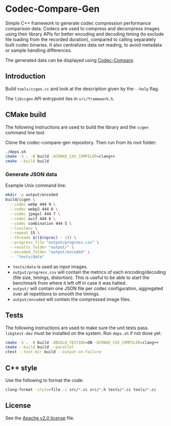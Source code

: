 # Codec-Compare-Gen

Simple C++ framework to generate codec compression performance comparison data.
Codecs are used to compress and decompress images using their library APIs for
better encoding and decoding timing (to exclude file loading from the recorded
duration), compared to calling separately built codec binaries. It also
centralizes data set reading, to avoid metadata or sample handling differences.

The generated data can be displayed using
[Codec-Compare](https://github.com/webmproject/codec-compare).

## Introduction

Build `tools/ccgen.cc` and look at the description given by the `--help` flag.

The `libccgen` API entrypoint lies in `src/framework.h`.

## CMake build

The following instructions are used to build the library and the `ccgen` command
line tool.

Clone the codec-compare-gen repository. Then run from its root folder:

```sh
./deps.sh
cmake -S . -B build -DCMAKE_CXX_COMPILER=clang++
cmake --build build
```

### Generate JSON data

Example Unix command line:

```sh
mkdir -p output/encoded
build/ccgen \
  --codec webp 444 9 \
  --codec webp2 444 6 \
  --codec jpegxl 444 7 \
  --codec avif 444 6 \
  --codec combination 444 5 \
  --lossless \
  --repeat 15 \
  --threads $(($(nproc) - 1)) \
  --progress_file "output/progress.csv" \
  --results_folder "output/" \
  --encoded_folder "output/encoded" \
  -- "tests/data"
```

- `tests/data` is used as input images.
- `output/progress.csv` will contain the metrics of each encoding/decoding (file
  size, timings, distortion). This is useful to be able to start the benchmark
  from where it left off in case it was halted.
- `output/` will contain one JSON file per codec configuration, aggregated over
  all repetitions to smooth the timings.
- `output/encoded` will contain the compressed image files.

## Tests

The following instructions are used to make sure the unit tests pass.
`libgtest-dev` must be installed on the system. Run `deps.sh` if not done yet.

```sh
cmake -S . -B build -DBUILD_TESTING=ON -DCMAKE_CXX_COMPILER=clang++
cmake --build build --parallel
ctest --test-dir build --output-on-failure
```

## C++ style

Use the following to format the code:

```sh
clang-format -style=file -i src/*.cc src/*.h tests/*.cc tools/*.cc
```

## License

See the [Apache v2.0 license](LICENSE) file.
